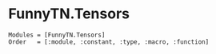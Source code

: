 # FunnyTN.Tensors

```@autodocs
Modules = [FunnyTN.Tensors]
Order   = [:module, :constant, :type, :macro, :function]
```
